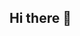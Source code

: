 ## Hi there 👋

<!--
**MBellos/MBellos** is a ✨ _special_ ✨ repository because its `README.md`

- 🔭 I’m currently working/planning a D&D style story with Python!
- 🌱 I’m currently learning Python and HTML but hope to start Javascript, CSS and Ruby soon. 
- 🤔 I’m looking for help with Pandas and data frames and  data representation.
- 😄 Pronouns: She/Her
- ⚡ Fun fact: I love cats!🐈
-->
